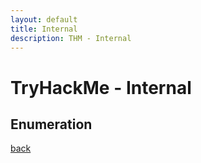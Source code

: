 ```yaml
---
layout: default
title: Internal
description: THM - Internal
---
```


# TryHackMe - Internal

## Enumeration

[back](./)
